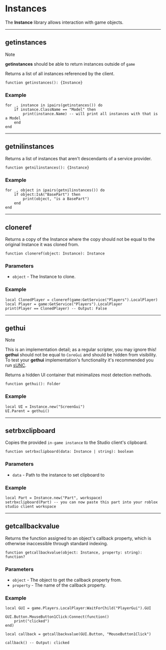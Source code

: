 # Instances

The **Instance** library allows interaction with game objects.

---

## getinstances

> [!NOTE]
> **getinstances** should be able to return instances outside of `game`

Returns a list of all instances referenced by the client.

```luau
function getinstances(): {Instance}
```

### Example

```luau
for _, instance in ipairs(getinstances()) do
    if instance.ClassName == "Model" then
        print(instance.Name) -- will print all instances with that is a Model
    end
end
```

---

## getnilinstances

Returns a list of instances that aren't descendants of a service provider.

```luau
function getnilinstances(): {Instance}
```

### Example

```luau
for _, object in ipairs(getnilinstances()) do
	if object:IsA("BasePart") then
		print(object, "is a BasePart")
	end
end
```

---

## cloneref

Returns a copy of the Instance where the copy should not be equal to the original Instance it was cloned from.

```luau
function cloneref(object: Instance): Instance
```

### Parameters

- `object` - The Instance to clone.

### Example

```luau
local ClonedPlayer = cloneref(game:GetService("Players").LocalPlayer)
local Player = game:GetService("Players").LocalPlayer
print(Player == ClonedPlayer) -- Output: False
```

---

## gethui

> [!NOTE]
> This is an implementation detail; as a regular scripter, you may ignore this!
> **gethui** should not be equal to `CoreGui` and should be hidden from visibility.
> To test your **gethui** implementation's functionality it's recommended you run [sUNC](https://discord.gg/EsfbAZJpzp).

Returns a hidden UI container that minimalizes most detection methods.

```luau
function gethui(): Folder
```

### Example

```luau
local UI = Instance.new("ScreenGui")
UI.Parent = gethui()
```

---

## setrbxclipboard

Copies the provided `in-game instance` to the Studio client's clipboard.

```luau
function setrbxclipboard(data: Instance | string): boolean
```

### Parameters

- `data` - Path to the instance to set clipboard to

### Example

```luau
local Part = Instance.new("Part", workspace)
setrbxclipboard(Part) -- you can now paste this part into your roblox studio client workspace
```

---

## getcallbackvalue

Returns the function assigned to an object's callback property, which is otherwise inaccessible through standard indexing.

```luau
function getcallbackvalue(object: Instance, property: string): function?
```

### Parameters

- `object` - The object to get the callback property from.
- `property` - The name of the callback property.

### Example

```luau
local GUI = game.Players.LocalPlayer:WaitForChild("PlayerGui").GUI

GUI.Button.MouseButton1Click:Connect(function()
    print("clicked")
end)

local callback = getcallbackvalue(GUI.Button, "MouseButton1Click")

callback() -- Output: clicked
```
